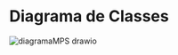 # Diagrama de Classes

![diagramaMPS drawio](https://user-images.githubusercontent.com/81996683/206605152-849877c8-388a-44e0-b68f-9a5c72632990.svg)
